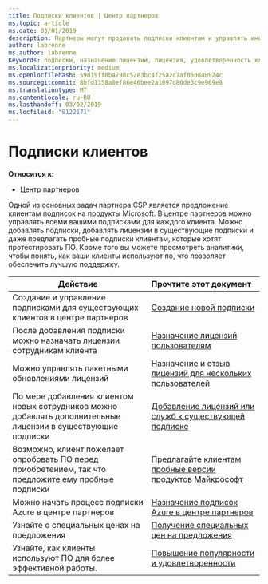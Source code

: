 ```yaml
---
title: Подписки клиентов | Центр партнеров
ms.topic: article
ms.date: 03/01/2019
description: Партнеры могут продавать подписки клиентам и управлять ими в Центре партнеров.
author: labrenne
ms.author: labrenne
Keywords: подписки, назначение лицензий, лицензия, удовлетворенность клиентов, подписок Azure
ms.localizationpriority: medium
ms.openlocfilehash: 59d19ff8b4798c52e3bc4f25a2c7af0508a0924c
ms.sourcegitcommit: 8bfd1358a0ef86e46bee2a1097d86de3c9e969e8
ms.translationtype: MT
ms.contentlocale: ru-RU
ms.lasthandoff: 03/02/2019
ms.locfileid: "9122171"
---
```

# <a name="customer-subscriptions"></a>Подписки клиентов

**Относится к:**

-  Центр партнеров

Одной из основных задач партнера CSP является предложение клиентам подписок на продукты Microsoft. В центре партнеров можно управлять всеми вашими подписками для каждого клиента. Можно добавлять подписки, добавлять лицензии в существующие подписки и даже предлагать пробные подписки клиентам, которые хотят протестировать ПО. Кроме того вы можете просмотреть аналитики, чтобы понять, как ваши клиенты используют по, что позволяет обеспечить лучшую поддержку.

|**Действие**   |**Прочтите этот документ**   |
|----------------------|:----------------------|
|Создание и управление подписками для существующих клиентов в центре партнеров|[Создание новой подписки](create-a-new-subscription.md)|
|После добавления подписки можно назначать лицензии сотрудникам клиента  |[Назначение лицензий пользователям](assign-licenses-to-users.md)|
|Можно управлять пакетными обновлениями лицензий   |[Назначение и отзыв лицензий для нескольких пользователей](bulk-license-provisioning-for-multiple-users.md)|
|По мере добавления клиентом новых сотрудников можно добавлять дополнительные лицензии в существующие подписки   |[Добавление лицензий или служб к существующей подписке](add-licenses-or-services-to-an-existing-subscription.md)|
|Возможно, клиент пожелает опробовать ПО перед приобретением, так что предложите ему пробные подписки    |[Предлагайте клиентам пробные версии продуктов Майкрософт](offer-your-customers-trials-of-microsoft-products.md)|
|Можно начать процесс подписки Azure в центре партнеров   |[Назначение подписок Azure в центре партнеров](assign-azure-subscriptions.md)|
|Узнайте о специальных ценах на предложения   |[Получение специальных цен на предложения](get-special-pricing-for-offers.md)|
|Узнайте, как клиенты используют ПО для более эффективной работы.   | [Повышение популярности и удовлетворенности](increasing-adoption-and-satisfaction.md)   | 

































 

 



